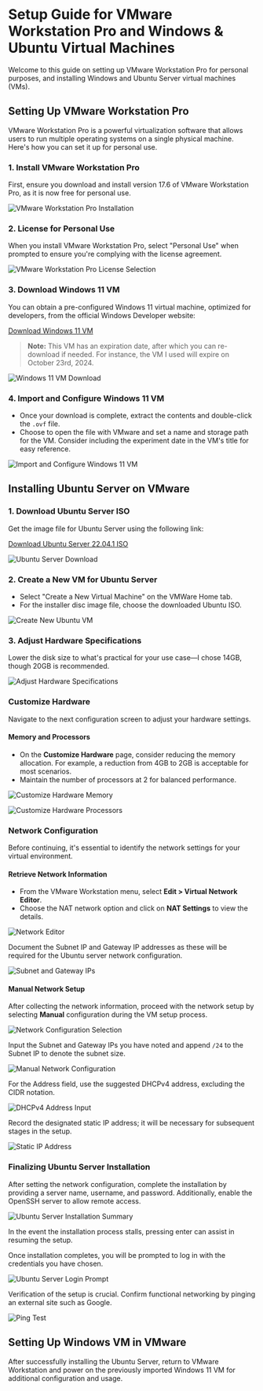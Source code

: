 # Setup Guide for VMware Workstation Pro and Windows & Ubuntu Virtual Machines

Welcome to this guide on setting up VMware Workstation Pro for personal purposes, and installing Windows and Ubuntu Server virtual machines (VMs).

## Setting Up VMware Workstation Pro

VMware Workstation Pro is a powerful virtualization software that allows users to run multiple operating systems on a single physical machine. Here's how you can set it up for personal use.

### 1. Install VMware Workstation Pro

First, ensure you download and install version 17.6 of VMware Workstation Pro, as it is now free for personal use.

![VMware Workstation Pro Installation](https://github.com/user-attachments/assets/133ecdf0-391c-4996-934e-4c876eb6ab1b)

### 2. License for Personal Use

When you install VMware Workstation Pro, select "Personal Use" when prompted to ensure you're complying with the license agreement.

![VMware Workstation Pro License Selection](https://github.com/user-attachments/assets/055b052e-f4fe-4509-b301-bd1572ff20f6)

### 3. Download Windows 11 VM

You can obtain a pre-configured Windows 11 virtual machine, optimized for developers, from the official Windows Developer website:

[Download Windows 11 VM](https://developer.microsoft.com/en-us/windows/downloads/virtual-machines/)

> **Note:** This VM has an expiration date, after which you can re-download if needed. For instance, the VM I used will expire on October 23rd, 2024.

![Windows 11 VM Download](https://github.com/user-attachments/assets/24c9ab19-05e3-42a6-afbb-2ca2e8ece62d)

### 4. Import and Configure Windows 11 VM

- Once your download is complete, extract the contents and double-click the `.ovf` file. 
- Choose to open the file with VMware and set a name and storage path for the VM. Consider including the experiment date in the VM's title for easy reference.

![Import and Configure Windows 11 VM](https://github.com/user-attachments/assets/bb92cf64-f1ec-4662-8c39-100d622272c1)

## Installing Ubuntu Server on VMware

### 1. Download Ubuntu Server ISO

Get the image file for Ubuntu Server using the following link:

[Download Ubuntu Server 22.04.1 ISO](https://releases.ubuntu.com/22.04.1/ubuntu-22.04.1-live-server-amd64.iso)

![Ubuntu Server Download](https://github.com/user-attachments/assets/7a02a7cf-96aa-4197-8f44-a315c4f0d04d)

### 2. Create a New VM for Ubuntu Server

- Select "Create a New Virtual Machine" on the VMWare Home tab.
- For the installer disc image file, choose the downloaded Ubuntu ISO.

![Create New Ubuntu VM](https://github.com/user-attachments/assets/340ceda6-7059-427b-a315-67f6f4cc9cc3)

### 3. Adjust Hardware Specifications

Lower the disk size to what's practical for your use case—I chose 14GB, though 20GB is recommended.

![Adjust Hardware Specifications](https://github.com/user-attachments/assets/725e3e50-6a76-4d51-a0c6-9fe76bf44888)


### Customize Hardware

Navigate to the next configuration screen to adjust your hardware settings.

#### Memory and Processors

- On the **Customize Hardware** page, consider reducing the memory allocation. For example, a reduction from 4GB to 2GB is acceptable for most scenarios.
- Maintain the number of processors at 2 for balanced performance.

![Customize Hardware Memory](https://github.com/user-attachments/assets/3f25bf3c-0005-4565-88e2-582d831b60ce)

![Customize Hardware Processors](https://github.com/user-attachments/assets/5329fc5a-fd06-4d26-9b49-5bb752e28e8e)

### Network Configuration

Before continuing, it's essential to identify the network settings for your virtual environment.

#### Retrieve Network Information

- From the VMware Workstation menu, select **Edit > Virtual Network Editor**.
- Choose the NAT network option and click on **NAT Settings** to view the details.

![Network Editor](https://github.com/user-attachments/assets/48420ff5-08a1-4434-a863-7fdd4dbf82d5)

Document the Subnet IP and Gateway IP addresses as these will be required for the Ubuntu server network configuration.

![Subnet and Gateway IPs](https://github.com/user-attachments/assets/0aa2757c-37d2-4dfc-aba4-c52848bc8e38)

#### Manual Network Setup

After collecting the network information, proceed with the network setup by selecting **Manual** configuration during the VM setup process.

![Network Configuration Selection](https://github.com/user-attachments/assets/89f5a885-0f08-478f-aed0-86e9109ec5f3)

Input the Subnet and Gateway IPs you have noted and append `/24` to the Subnet IP to denote the subnet size.

![Manual Network Configuration](https://github.com/user-attachments/assets/2996a6e7-0fb9-4f65-abc6-04ccfe5db4d3)

For the Address field, use the suggested DHCPv4 address, excluding the CIDR notation.

![DHCPv4 Address Input](https://github.com/user-attachments/assets/77fd3ad4-1ddb-4ad0-ad9f-bfbb6c2b533c)

Record the designated static IP address; it will be necessary for subsequent stages in the setup.

![Static IP Address](https://github.com/user-attachments/assets/498c699f-b67c-4802-bd46-fb780bdbd114)

### Finalizing Ubuntu Server Installation

After setting the network configuration, complete the installation by providing a server name, username, and password. Additionally, enable the OpenSSH server to allow remote access.

![Ubuntu Server Installation Summary](https://github.com/user-attachments/assets/7031453c-a3c8-4ea8-9c5c-634d2b0fdc59)

In the event the installation process stalls, pressing enter can assist in resuming the setup.

Once installation completes, you will be prompted to log in with the credentials you have chosen.

![Ubuntu Server Login Prompt](https://github.com/user-attachments/assets/7d030113-ff93-4e44-9777-3e1434a1fbdb)

Verification of the setup is crucial. Confirm functional networking by pinging an external site such as Google.

![Ping Test](https://github.com/user-attachments/assets/c05c305e-6cad-45f6-a6bd-5acd084842ca)

## Setting Up Windows VM in VMware

After successfully installing the Ubuntu Server, return to VMware Workstation and power on the previously imported Windows 11 VM for additional configuration and usage.





























